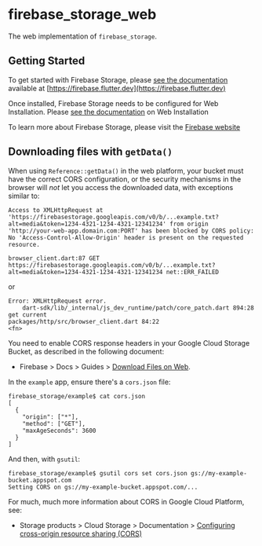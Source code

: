 # firebase_storage_web

The web implementation of `firebase_storage`.

## Getting Started

To get started with Firebase Storage, please [see the documentation](https://firebase.flutter.dev/docs/storage/overview)
available at [https://firebase.flutter.dev](https://firebase.flutter.dev)

Once installed, Firebase Storage needs to be configured for Web Installation.  Please [see the documentation](https://firebase.flutter.dev/docs/storage/overview#3-web-only-add-the-sdk) on Web Installation

To learn more about Firebase Storage, please visit the [Firebase website](https://firebase.google.com/products/storage)

## Downloading files with `getData()`

When using `Reference::getData()` in the web platform, your bucket must have the correct CORS configuration, or the security mechanisms in the browser will *not* let you access the downloaded data, with exceptions similar to:

```
Access to XMLHttpRequest at 'https://firebasestorage.googleapis.com/v0/b/...example.txt?alt=media&token=1234-4321-1234-4321-12341234' from origin 'http://your-web-app.domain.com:PORT' has been blocked by CORS policy: No 'Access-Control-Allow-Origin' header is present on the requested resource.
```

```
browser_client.dart:87 GET https://firebasestorage.googleapis.com/v0/b/...example.txt?alt=media&token=1234-4321-1234-4321-12341234 net::ERR_FAILED
```

or

```
Error: XMLHttpRequest error.
    dart-sdk/lib/_internal/js_dev_runtime/patch/core_patch.dart 894:28                get current
packages/http/src/browser_client.dart 84:22                                       <fn>
```

You need to enable CORS response headers in your Google Cloud Storage Bucket, as described in the following document:

* Firebase > Docs > Guides > [Download Files on Web](https://firebase.google.com/docs/storage/web/download-files).

In the `example` app, ensure there's a `cors.json` file:

```
firebase_storage/example$ cat cors.json
[
  {
    "origin": ["*"],
    "method": ["GET"],
    "maxAgeSeconds": 3600
  }
]
```

And then, with `gsutil`:

```
firebase_storage/example$ gsutil cors set cors.json gs://my-example-bucket.appspot.com
Setting CORS on gs://my-example-bucket.appspot.com/...
```

For much, much more information about CORS in Google Cloud Platform, see:

* Storage products > Cloud Storage > Documentation > [Configuring cross-origin resource sharing (CORS)](https://cloud.google.com/storage/docs/configuring-cors)
